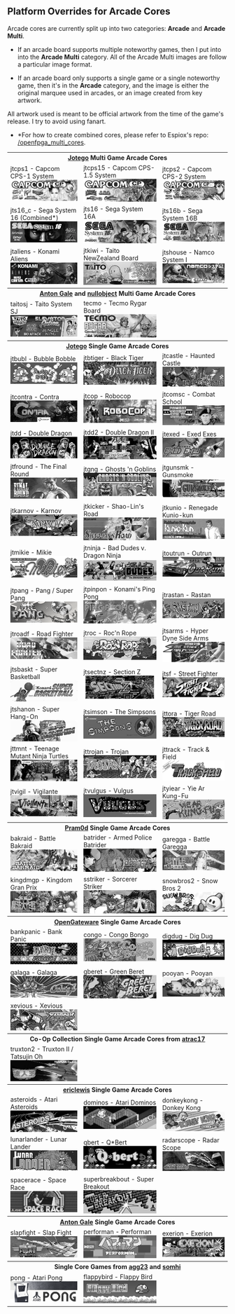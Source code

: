 ## Platform Overrides for Arcade Cores

Arcade cores are currently split up into two categories: **Arcade** and **Arcade Multi**. 

- If an arcade board supports multiple noteworthy games, then I put into into the **Arcade Multi** category.  All of the Arcade Multi images are follow a particular image format. 

- If an arcade board only supports a single game or a single noteworthy game, then it's in the **Arcade** category, and the image is either the original marquee used in arcades, or an image created from key artwork. 

All artwork used is meant to be official artwork from the time of the game's release. I try to avoid using fanart.

* *For how to create combined cores, please refer to Espiox's repo: <a href="https://github.com/espiox/openfpga-multi-cores">/openfpga_multi_cores</a>.

<table>
<tr><th colspan="3"><a href="https://patreon.com/jotego">Jotego</a> Multi Game Arcade Cores</th></tr>
<tr>
 <td>jtcps1 - Capcom CPS-1 System <img src="pics/arcade/jtcps1.png" /></td>
 <td>jtcps15 - Capcom CPS-1.5 System <img src="pics/arcade/jtcps15.png" /></td>
 <td>jtcps2 - Capcom CPS-2 System <img src="pics/arcade/jtcps2.png" /></td>
</tr>
<tr>
 <td>jts16_c - Sega System 16 (Combined*) <img src="/pics/arcade/jts16_c.png"></td>
 <td>jts16 - Sega System 16A <img src="/pics/arcade/jts16.png" /></td>
 <td>jts16b - Sega System 16B <img src="/pics/arcade/jts16b.png" /></td>
</tr>
<tr>
 <td>jtaliens - Konami Aliens <img src="/pics/arcade/jtaliens.png" /></td> 
 <td>jtkiwi - Taito NewZealand Board <img src="pics/arcade/jtkiwi.png" /></td>
 <td>jtshouse - Namco System I <img src="pics/arcade/jtshouse.png" /></td>
</tr>
<tr><th colspan="3"><a href="https://github.com/antongale">Anton Gale</a> and <a href="https://patreon.com/nullobject">nullobject</a> Multi Game Arcade Cores</th></tr>
<tr>
 <td>taitosj - Taito System SJ <img src="pics/arcade/taitosj.png" /></td>
 <td>tecmo - Tecmo Rygar Board <img src="pics/arcade/tecmo.png" /></td>
</tr>
<tr><th colspan="3"><a href="https://patreon.com/jotego">Jotego</a> Single Game Arcade Cores</th></tr>
<tr>
 <td>jtbubl - Bubble Bobble <img src="/pics/arcade/jtbubl.png" /></td>
 <td>jtbtiger - Black Tiger <img src="/pics/arcade/jtbtiger.png" /></td>
 <td>jtcastle - Haunted Castle <img src="/pics/arcade/jtcastle.png" /></td>
</tr>
<tr>
 <td>jtcontra - Contra <img src="pics/arcade/jtcontra.png" /></td>
 <td>jtcop - Robocop <img src="pics/arcade/jtcop.png" /></td>
 <td>jtcomsc - Combat School <img src="pics/arcade/jtcomsc.png" /></td>
</tr>
<tr>
 <td>jtdd - Double Dragon <img src="pics/arcade/jtdd.png" /></td>
 <td>jtdd2 - Double Dragon II <img src="pics/arcade/jtdd2.png" /></td>
 <td>jtexed - Exed Exes <img src="pics/arcade/jtexed.png" /></td>
</tr>
<tr>
 <td>jtfround - The Final Round <img src="pics/arcade/jtfround.png" /></td>
 <td>jtgng - Ghosts 'n Goblins <img src="pics/arcade/jtgng.png" /></td>
 <td>jtgunsmk - Gunsmoke <img src="pics/arcade/jtgunsmk.png" /></td>
</tr>
<tr>
 <td>jtkarnov - Karnov <img src="pics/arcade/jtkarnov.png" /></td> 
 <td>jtkicker - Shao-Lin's Road <img src="pics/arcade/jtkicker.png" /></td>
 <td>jtkunio - Renegade Kunio-kun <img src="pics/arcade/jtkunio.png" /></td>
</tr>
<tr>
 <td>jtmikie - Mikie <img src="pics/arcade/jtmikie.png" /></td>
 <td>jtninja - Bad Dudes v. Dragon Ninja <img src="pics/arcade/jtninja.png" /></td>
 <td>jtoutrun - Outrun <img src="pics/arcade/jtoutrun.png" /></td>
</tr>
<tr>
 <td>jtpang - Pang / Super Pang <img src="pics/arcade/jtpang.png" /></td>
 <td>jtpinpon - Konami's Ping Pong <img src="pics/arcade/jtpinpon.png" /></td>
 <td>jtrastan - Rastan <img src="pics/arcade/jtrastan.png" /></td>
</tr>
<tr>
 <td>jtroadf - Road Fighter <img src="pics/arcade/jtroadf.png" /></td>
 <td>jtroc - Roc'n Rope <img src="pics/arcade/jtroc.png" /></td>
 <td>jtsarms - Hyper Dyne Side Arms  <img src="pics/arcade/jtsarms.png" /></td>
</tr>
<tr>
 <td>jtsbaskt - Super Basketball <img src="pics/arcade/jtsbaskt.png" /></td>
 <td>jtsectnz - Section Z <img src="pics/arcade/jtsectnz.png" /></td>
 <td>jtsf - Street Fighter <img src="pics/arcade/jtsf.png" /></td>
</tr>
<tr>
 <td>jtshanon - Super Hang-On <img src="pics/arcade/jtshanon.png" /></td>
 <td>jtsimson - The Simpsons <img src="pics/arcade/jtsimson.png" /></td>
 <td>jttora - Tiger Road <img src="pics/arcade/jttora.png" /></td>
</tr>
<tr>
 <td>jttmnt - Teenage Mutant Ninja Turtles <img src="pics/arcade/jttmnt.png" /></td>
 <td>jttrojan - Trojan <img src="pics/arcade/jttrojan.png" /></td>
 <td>jttrack - Track & Field <img src="pics/arcade/jttrack.png" /></td>
</tr>
<tr>
 <td>jtvigil - Vigilante <img src="pics/arcade/jtvigil.png" /></td>
 <td>jtvulgus - Vulgus <img src="pics/arcade/jtvulgus.png" /></td>
 <td>jtyiear - Yie Ar Kung-Fu <img src="pics/arcade/jtyiear.png" /></td>
</tr>
<tr><th colspan="3"><a href="https://github.com/psomashekar">Pram0d</a> Single Game Arcade Cores</th></tr>
<tr>
 <td>bakraid - Battle Bakraid <img src="pics/arcade/bakraid.png" /></td>
 <td>batrider - Armed Police Batrider <img src="pics/arcade/batrider.png" /></td> 
 <td>garegga - Battle Garegga <img src="pics/arcade/garegga.png" /></td>
</tr>
<tr>
 <td>kingdmgp - Kingdom Gran Prix <img src="pics/arcade/kingdmgp.png" /></td>
 <td>sstriker - Sorcerer Striker <img src="pics/arcade/sstriker.png" /></td>
 <td>snowbros2 - Snow Bros 2 <img src="pics/arcade/snowbros2.png" /></td>
</tr>
<tr><th colspan="3"><a href="https://github.com/opengateware">OpenGateware</a> Single Game Arcade Cores</th></tr>
<tr>
 <td>bankpanic - Bank Panic <img src="pics/arcade/bankpanic.png" /></td>
 <td>congo - Congo Bongo <img src="pics/arcade/congo.png" /></td>
 <td>digdug - Dig Dug <img src="pics/arcade/digdug.png" /></td>
</tr>
<tr>
 <td>galaga - Galaga <img src="pics/arcade/galaga.png" /></td>
 <td>gberet - Green Beret <img src="pics/arcade/gberet.png" /></td>
 <td>pooyan - Pooyan <img src="pics/arcade/pooyan.png" /></td>
</tr>
<tr>
 <td>xevious - Xevious <img src="pics/arcade/xevious.png" /></td>
</tr>
<tr><th colspan="3">Co-Op Collection Single Game Arcade Cores from <a href="https://patreon.com/atrac17">atrac17</a></th></tr>
<tr>
 <td>truxton2 - Truxton II / Tatsujin Oh <img src="pics/arcade/truxton2.png" /></td>
</tr>
<tr><th colspan="3"><a href="https://github.com/ericlewis">ericlewis</a> Single Game Arcade Cores</th></tr>
<tr>
 <td>asteroids - Atari Asteroids <img src="pics/arcade/asteroids.png" /></td>
 <td>dominos - Atari Dominos <img src="pics/arcade/dominos.png" /></td>
 <td>donkeykong - Donkey Kong <img src="pics/arcade/donkeykong.png" /></td>
</tr>
<tr>
 <td>lunarlander - Lunar Lander <img src="pics/arcade/lunarlander.png" /></td>
 <td>qbert - Q*Bert <img src="pics/arcade/qbert.png" /></td>
 <td>radarscope - Radar Scope <img src="pics/arcade/radarscope.png" /></td>
</tr>
<tr>
 <td>spacerace - Space Race <img src="pics/arcade/spacerace.png" /></td>
 <td>superbreakbout - Super Breakout <img src="pics/arcade/superbreakout.png" /></td>
</tr>
<tr><th colspan="3"><a href="https://github.com/antongale">Anton Gale</a> Single Game Arcade Cores</th></tr>
<tr>
 <td>slapfight - Slap Fight <img src="pics/arcade/slapfight.png" /></td>
 <td>performan - Performan <img src="pics/arcade/performan.png" /></td>
 <td>exerion - Exerion <img src="pics/arcade/exerion.png" /></td>
</tr>
<tr><th colspan="3">Single Core Games from <a href="https://github.com/agg23">agg23</a> and <a href="https://github.com/somhi">somhi</a></th></tr>
<tr>
 <td>pong - Atari Pong <img src="pics/arcade/pong.png" /></td>
 <td>flappybird - Flappy Bird <img src="pics/arcade/flappybird.png" /></td>
</tr>
</table>